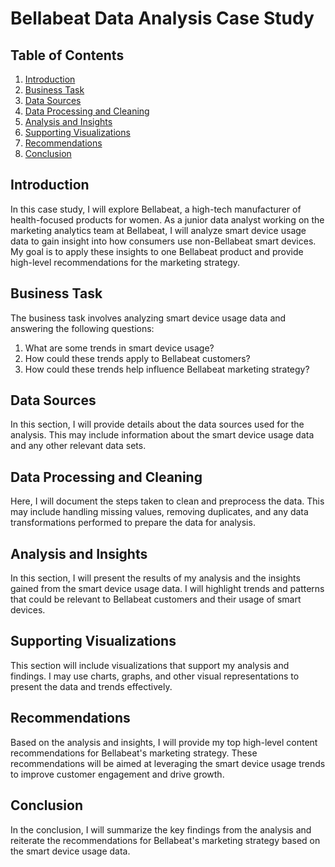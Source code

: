 # Bellabeat Data Analysis Case Study

## Table of Contents

1. [Introduction](#introduction)
2. [Business Task](#business-task)
3. [Data Sources](#data-sources)
4. [Data Processing and Cleaning](#data-processing-and-cleaning)
5. [Analysis and Insights](#analysis-and-insights)
6. [Supporting Visualizations](#supporting-visualizations)
7. [Recommendations](#recommendations)
8. [Conclusion](#conclusion)

## Introduction

In this case study, I will explore Bellabeat, a high-tech manufacturer of health-focused products for women. As a junior data analyst working on the marketing analytics team at Bellabeat, I will analyze smart device usage data to gain insight into how consumers use non-Bellabeat smart devices. My goal is to apply these insights to one Bellabeat product and provide high-level recommendations for the marketing strategy.

## Business Task

The business task involves analyzing smart device usage data and answering the following questions:

1. What are some trends in smart device usage?
2. How could these trends apply to Bellabeat customers?
3. How could these trends help influence Bellabeat marketing strategy?

## Data Sources

In this section, I will provide details about the data sources used for the analysis. This may include information about the smart device usage data and any other relevant data sets.

## Data Processing and Cleaning

Here, I will document the steps taken to clean and preprocess the data. This may include handling missing values, removing duplicates, and any data transformations performed to prepare the data for analysis.

## Analysis and Insights

In this section, I will present the results of my analysis and the insights gained from the smart device usage data. I will highlight trends and patterns that could be relevant to Bellabeat customers and their usage of smart devices.

## Supporting Visualizations

This section will include visualizations that support my analysis and findings. I may use charts, graphs, and other visual representations to present the data and trends effectively.

## Recommendations

Based on the analysis and insights, I will provide my top high-level content recommendations for Bellabeat's marketing strategy. These recommendations will be aimed at leveraging the smart device usage trends to improve customer engagement and drive growth.

## Conclusion

In the conclusion, I will summarize the key findings from the analysis and reiterate the recommendations for Bellabeat's marketing strategy based on the smart device usage data.

